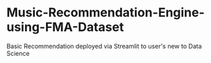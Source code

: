 # Music-Recommendation-Engine-using-FMA-Dataset
Basic Recommendation deployed via Streamlit to user's new to Data Science
